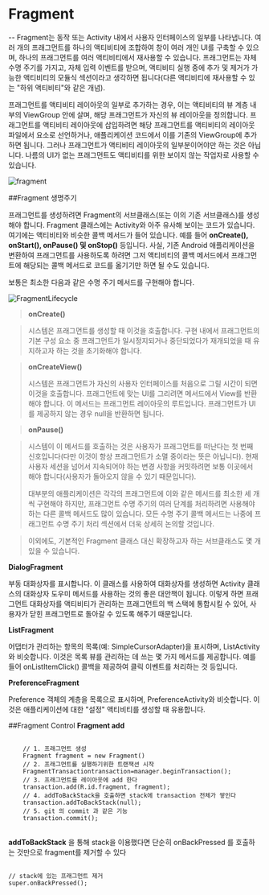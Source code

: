 # Fragment
--
Fragment는 동작 또는 Activity 내에서 사용자 인터페이스의 일부를 나타냅니다. 여러 개의 프래그먼트를 하나의 액티비티에 조합하여 창이 여러 개인 UI를 구축할 수 있으며, 하나의 프래그먼트를 여러 액티비티에서 재사용할 수 있습니다. 프래그먼트는 자체 수명 주기를 가지고, 자체 입력 이벤트를 받으며, 액티비티 실행 중에 추가 및 제거가 가능한 액티비티의 모듈식 섹션이라고 생각하면 됩니다(다른 액티비티에 재사용할 수 있는 "하위 액티비티"와 같은 개념).


프래그먼트를 액티비티 레이아웃의 일부로 추가하는 경우, 이는 액티비티의 뷰 계층 내부의 ViewGroup 안에 살며, 해당 프래그먼트가 자신의 뷰 레이아웃을 정의합니다. 프래그먼트를 액티비티 레이아웃에 삽입하려면 해당 프래그먼트를 액티비티의 레이아웃 파일에서 <fragment> 요소로 선언하거나, 애플리케이션 코드에서 이를 기존의 ViewGroup에 추가하면 됩니다. 그러나 프래그먼트가 액티비티 레이아웃의 일부분이어야만 하는 것은 아닙니다. 나름의 UI가 없는 프래그먼트도 액티비티를 위한 보이지 않는 작업자로 사용할 수 있습니다.

![fragment](https://developer.android.com/images/fundamentals/fragments.png?hl=ko)

##Fragment 생명주기

프래그먼트를 생성하려면 Fragment의 서브클래스(또는 이의 기존 서브클래스)를 생성해야 합니다. Fragment 클래스에는 Activity와 아주 유사해 보이는 코드가 있습니다. 여기에는 액티비티와 비슷한 콜백 메서드가 들어 있습니다. 예를 들어 **onCreate(), onStart(), onPause() 및 onStop()** 등입니다. 사실, 기존 Android 애플리케이션을 변환하여 프래그먼트를 사용하도록 하려면 그저 액티비티의 콜백 메서드에서 프래그먼트에 해당되는 콜백 메서드로 코드를 옮기기만 하면 될 수도 있습니다.

보통은 최소한 다음과 같은 수명 주기 메서드를 구현해야 합니다.

![FragmentLifecycle](https://developer.android.com/images/fragment_lifecycle.png?hl=ko)


>**onCreate()**

>시스템은 프래그먼트를 생성할 때 이것을 호출합니다. 구현 내에서 프래그먼트의 기본 구성 요소 중 프래그먼트가 일시정지되거나 중단되었다가 재개되었을 때 유지하고자 하는 것을 초기화해야 합니다.

>**onCreateView()**
>
>시스템은 프래그먼트가 자신의 사용자 인터페이스를 처음으로 그릴 시간이 되면 이것을 호출합니다. 프래그먼트에 맞는 UI를 그리려면 메서드에서 View를 반환해야 합니다. 이 메서드는 프래그먼트 레이아웃의 루트입니다. 프래그먼트가 UI를 제공하지 않는 경우 null을 반환하면 됩니다.

>**onPause()**

>시스템이 이 메서드를 호출하는 것은 사용자가 프래그먼트를 떠난다는 첫 번째 신호입니다(다만 이것이 항상 프래그먼트가 소멸 중이라는 뜻은 아닙니다). 현재 사용자 세션을 넘어서 지속되어야 하는 변경 사항을 커밋하려면 보통 이곳에서 해야 합니다(사용자가 돌아오지 않을 수 있기 때문입니다).
>
>대부분의 애플리케이션은 각각의 프래그먼트에 이와 같은 메서드를 최소한 세 개씩 구현해야 하지만, 프래그먼트 수명 주기의 여러 단계를 처리하려면 사용해야 하는 다른 콜백 메서드도 많이 있습니다. 모든 수명 주기 콜백 메서드는 나중에 프래그먼트 수명 주기 처리 섹션에서 더욱 상세히 논의할 것입니다.

>이외에도, 기본적인 Fragment 클래스 대신 확장하고자 하는 서브클래스도 몇 개 있을 수 있습니다.

**DialogFragment**

부동 대화상자를 표시합니다. 이 클래스를 사용하여 대화상자를 생성하면 Activity 클래스의 대화상자 도우미 메서드를 사용하는 것의 좋은 대안책이 됩니다. 이렇게 하면 프래그먼트 대화상자를 액티비티가 관리하는 프래그먼트의 백 스택에 통합시킬 수 있어, 사용자가 닫힌 프래그먼트로 돌아갈 수 있도록 해주기 때문입니다.


**ListFragment**

어댑터가 관리하는 항목의 목록(예: SimpleCursorAdapter)을 표시하며, ListActivity와 비슷합니다. 이것은 목록 뷰를 관리하는 데 쓰는 몇 가지 메서드를 제공합니다. 예를 들어 onListItemClick() 콜백을 제공하여 클릭 이벤트를 처리하는 것 등입니다.


**PreferenceFragment**

Preference 객체의 계층을 목록으로 표시하며, PreferenceActivity와 비슷합니다. 이것은 애플리케이션에 대한 "설정" 액티비티를 생성할 때 유용합니다.


##Fragment Control
**Fragment add**
<pre>
<code>
	// 1. 프래그먼트 생성
	Fragment fragment = new Fragment()
	// 2. 프래그먼트를 실행하기위한 트랜잭션 시작
	FragmentTransactiontransaction=manager.beginTransaction();
	// 3. 프래그먼트를 레이아웃에 add 한다
	transaction.add(R.id.fragment, fragment);
	// 4. addToBackStack을 호출하면 stack에 transaction 전체가 쌓인다
	transaction.addToBackStack(null);
	// 5. git 의 commit 과 같은 기능
	transaction.commit();
</code>
</pre>

**addToBackStack** 을 통해 stack을 이용했다면 단순히 onBackPressed 를 호출하는 것만으로 fragment를 제거할 수 있다
<pre>
<code>
// stack에 있는 프래그먼트 제거
super.onBackPressed();
</code>
</pre>